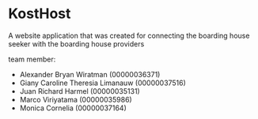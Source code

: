# KostHost
A website application that was created for connecting the boarding house seeker with the boarding house providers

team member:
- Alexander Bryan Wiratman (00000036371)
- Giany Caroline Theresia Limanauw (00000037516)
- Juan Richard Harmel (00000035131)
- Marco Viriyatama (00000035986)
- Monica Cornelia (00000037164)
